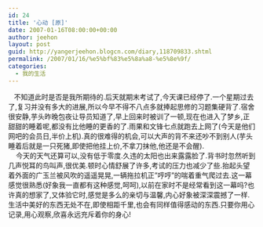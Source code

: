 ```yaml
---
id: 24
title: '心动 [原]'
date: 2007-01-16T08:00:00+00:00
author: jeehon
layout: post
guid: http://yangerjeehon.blogcn.com/diary,118709833.shtml
permalink: /2007/01/16/%e5%bf%83%e5%8a%a8-%e5%8e%9f/
categories:
  - 我的生活
---
```

&nbsp;&nbsp; 不知道此时是否是我所期待的.后天就期末考试了,今天课已经停了.一个星期过去了,复习并没有多大的进展,所以今早不得不八点多就捧起思修的习题集硬背了.宿舍很安静,芋头昨晚包夜让导员知道了,早上回来时被训了一顿,现在也进入了梦乡,正甜甜的睡着呢,都没有比他睡的更香的了.雨果和文锋七点就跑去上网了(今天是他们网吧的会员日,半价上机).真的很难得的机会,可以大声的背不来还吵不到别人(芋头睡着后就是一只死猪,即使把他挂上价,不拿刀抹他,他还是不会醒).  
&nbsp;&nbsp;&nbsp; 今天的天气还算可以,没有低于零度.久违的太阳也出来露露脸了.背书时忽然听到几声悦耳的鸟叫声,很优美.顿时心情舒展了许多,考试的压力也减少了些.抬起头望着外面的广玉兰被风吹的遥遥晃晃,一辆拖拉机正&#8221;哼哼&#8221;的喘着重气爬过去.这一幕感觉很熟悉(好象我一直都有这种感觉,呵呵),以前在家时不是经常看到这一幕吗?也许真的想家了,又体验它时,感觉是多么的亲切与温馨,内心好象被深深震撼了一样.生活中美好的东西无处不在,即使相距千里,也会有同样值得感动的东西.只要你用心记录,用心观察,欣喜永远充斥着你的身心!